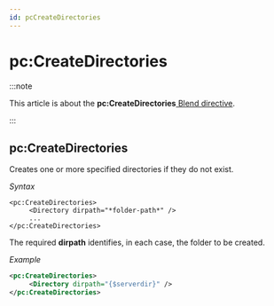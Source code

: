 ```yaml
---
id: pcCreateDirectories
---
```


# pc:CreateDirectories




:::note

This article is about the **pc:CreateDirectories**[ Blend directive](/Repositories/Blend_directives).

:::

## **pc:CreateDirectories**

Creates one or more specified directories if they do not exist.

*Syntax*

```
<pc:CreateDirectories>
     <Directory dirpath="*folder-path*" />
     ...
</pc:CreateDirectories>
```

The required **dirpath** identifies, in each case, the folder to be created.

*Example*

```xml
<pc:CreateDirectories>
     <Directory dirpath="{$serverdir}" />
</pc:CreateDirectories>
```

 